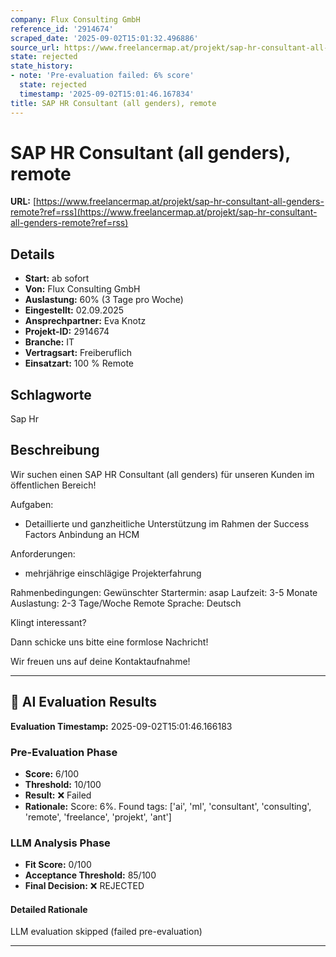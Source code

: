 ```yaml
---
company: Flux Consulting GmbH
reference_id: '2914674'
scraped_date: '2025-09-02T15:01:32.496886'
source_url: https://www.freelancermap.at/projekt/sap-hr-consultant-all-genders-remote?ref=rss
state: rejected
state_history:
- note: 'Pre-evaluation failed: 6% score'
  state: rejected
  timestamp: '2025-09-02T15:01:46.167834'
title: SAP HR Consultant (all genders), remote
---
```



# SAP HR Consultant (all genders), remote
**URL:** [https://www.freelancermap.at/projekt/sap-hr-consultant-all-genders-remote?ref=rss](https://www.freelancermap.at/projekt/sap-hr-consultant-all-genders-remote?ref=rss)
## Details
- **Start:** ab sofort
- **Von:** Flux Consulting GmbH
- **Auslastung:** 60% (3 Tage pro Woche)
- **Eingestellt:** 02.09.2025
- **Ansprechpartner:** Eva Knotz
- **Projekt-ID:** 2914674
- **Branche:** IT
- **Vertragsart:** Freiberuflich
- **Einsatzart:** 100
                                                % Remote

## Schlagworte
Sap Hr

## Beschreibung
Wir suchen einen SAP HR Consultant (all genders) für unseren Kunden im öffentlichen Bereich!

Aufgaben:
- Detaillierte und ganzheitliche Unterstützung im Rahmen der Success Factors Anbindung an HCM

Anforderungen:
- mehrjährige einschlägige Projekterfahrung

Rahmenbedingungen:
Gewünschter Startermin: asap
Laufzeit: 3-5 Monate
Auslastung: 2-3 Tage/Woche
Remote
Sprache: Deutsch

Klingt interessant?

Dann schicke uns bitte eine formlose Nachricht!

Wir freuen uns auf deine Kontaktaufnahme!

---

## 🤖 AI Evaluation Results

**Evaluation Timestamp:** 2025-09-02T15:01:46.166183

### Pre-Evaluation Phase
- **Score:** 6/100
- **Threshold:** 10/100
- **Result:** ❌ Failed
- **Rationale:** Score: 6%. Found tags: ['ai', 'ml', 'consultant', 'consulting', 'remote', 'freelance', 'projekt', 'ant']

### LLM Analysis Phase
- **Fit Score:** 0/100
- **Acceptance Threshold:** 85/100
- **Final Decision:** ❌ REJECTED

#### Detailed Rationale
LLM evaluation skipped (failed pre-evaluation)

---
